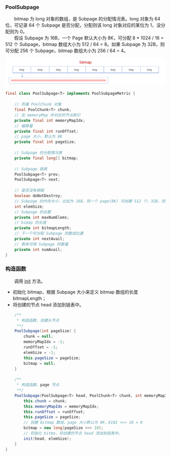 ### PoolSubpage
　　bitmap 为 long 对象的数组，是 Subpage 的分配情况表。long 对象为 64 位，可记录 64 个 Subpage 是否分配，分配则该 long 对象对应的某位为 1，没分配则为 0。<br />
　　假设 Subpage 为 16B，一个 Page 默认大小为 8K，可分配 8 * 1024 / 16 = 512 个 Subpage，bitmap 数组大小为 512 / 64 = 8。如果 Subpage 为 32B，则可分配 256 个 Subpage，bitmap 数组大小为 256 / 64 = 4。

![avatar](photo_1.png)

```java
final class PoolSubpage<T> implements PoolSubpageMetric {

    // 所属 PoolChunk 对象
    final PoolChunk<T> chunk;
    // 在 memoryMap 中对应的节点索引
    private final int memoryMapIdx;
    // 偏移量
    private final int runOffset;
    // page 大小，默认为 8K
    private final int pageSize;

    // Subpage 的分配情况表
    private final long[] bitmap;
    
    // Subpage 链表
    PoolSubpage<T> prev;
    PoolSubpage<T> next;

    // 是否没有销毁
    boolean doNotDestroy;
    // Subpage 的内存大小，比如为 16B，则一个 page(8K) 可创建 512 个。32B，则可创建 256 个
    int elemSize;
    // Subpage 的总数
    private int maxNumElems;
    // bimap 的长度
    private int bitmapLength;
    // 下一个可分配 Subpage 的数组位置
    private int nextAvail;
    // 剩余可用 Subpage 的数量
    private int numAvail;
}
```

### 构造函数
　　调用 [init](https://github.com/martin-1992/Netty-Notes/blob/master/Netty%20%E5%86%85%E5%AD%98%E7%AE%A1%E7%90%86/PoolSubpage/init.md) 方法。

- 初始化 bitmap，根据 Subpage 大小来定义 bitmap 数组的长度 bitmapLength；
- 将创建的节点 head 添加到链表中。

```java
    /**
     * 构造函数，创建头节点
     **/
    PoolSubpage(int pageSize) {
        chunk = null;
        memoryMapIdx = -1;
        runOffset = -1;
        elemSize = -1;
        this.pageSize = pageSize;
        bitmap = null;
    }

    /**
     * 构造函数，page 节点
     **/
    PoolSubpage(PoolSubpage<T> head, PoolChunk<T> chunk, int memoryMapIdx, int runOffset, int pageSize, int elemSize) {
        this.chunk = chunk;
        this.memoryMapIdx = memoryMapIdx;
        this.runOffset = runOffset;
        this.pageSize = pageSize;
        // 创建 bitmap 数组，page 大小默认为 8K，8192 >>> 10 = 8
        bitmap = new long[pageSize >>> 10];
        // 初始化 bitma，将创建的节点 head 添加到链表中。
        init(head, elemSize);
    }
}
```
